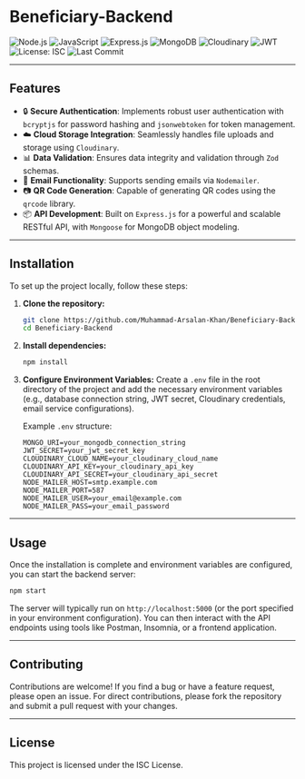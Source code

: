# Beneficiary-Backend

![Node.js](https://img.shields.io/badge/Node.js-339933?style=for-the-badge&logo=nodedotjs&logoColor=white)
![JavaScript](https://img.shields.io/badge/JavaScript-F7DF1E?style=for-the-badge&logo=javascript&logoColor=black)
![Express.js](https://img.shields.io/badge/Express.js-000000?style=for-the-badge&logo=express&logoColor=white)
![MongoDB](https://img.shields.io/badge/MongoDB-47A248?style=for-the-badge&logo=mongodb&logoColor=white)
![Cloudinary](https://img.shields.io/badge/Cloudinary-3399FF?style=for-the-badge&logo=cloudinary&logoColor=white)
![JWT](https://img.shields.io/badge/JWT-000000?style=for-the-badge&logo=json-web-tokens&logoColor=white)
![License: ISC](https://img.shields.io/badge/License-ISC-blue.svg)
![Last Commit](https://img.shields.io/github/last-commit/Muhammad-Arsalan-Khan/Beneficiary-Backend)

---

## Features
- 🔒 **Secure Authentication**: Implements robust user authentication with `bcryptjs` for password hashing and `jsonwebtoken` for token management.
- ☁️ **Cloud Storage Integration**: Seamlessly handles file uploads and storage using `Cloudinary`.
- 📊 **Data Validation**: Ensures data integrity and validation through `Zod` schemas.
- 📧 **Email Functionality**: Supports sending emails via `Nodemailer`.
- 📷 **QR Code Generation**: Capable of generating QR codes using the `qrcode` library.
- 📦 **API Development**: Built on `Express.js` for a powerful and scalable RESTful API, with `Mongoose` for MongoDB object modeling.

---

## Installation
To set up the project locally, follow these steps:

1.  **Clone the repository:**
    ```bash
    git clone https://github.com/Muhammad-Arsalan-Khan/Beneficiary-Backend.git
    cd Beneficiary-Backend
    ```

2.  **Install dependencies:**
    ```bash
    npm install
    ```

3.  **Configure Environment Variables:**
    Create a `.env` file in the root directory of the project and add the necessary environment variables (e.g., database connection string, JWT secret, Cloudinary credentials, email service configurations).

    Example `.env` structure:
    ```
    MONGO_URI=your_mongodb_connection_string
    JWT_SECRET=your_jwt_secret_key
    CLOUDINARY_CLOUD_NAME=your_cloudinary_cloud_name
    CLOUDINARY_API_KEY=your_cloudinary_api_key
    CLOUDINARY_API_SECRET=your_cloudinary_api_secret
    NODE_MAILER_HOST=smtp.example.com
    NODE_MAILER_PORT=587
    NODE_MAILER_USER=your_email@example.com
    NODE_MAILER_PASS=your_email_password
    ```

---

## Usage
Once the installation is complete and environment variables are configured, you can start the backend server:

```bash
npm start
```

The server will typically run on `http://localhost:5000` (or the port specified in your environment configuration). You can then interact with the API endpoints using tools like Postman, Insomnia, or a frontend application.

---

## Contributing
Contributions are welcome! If you find a bug or have a feature request, please open an issue. For direct contributions, please fork the repository and submit a pull request with your changes.

---

## License
This project is licensed under the ISC License.